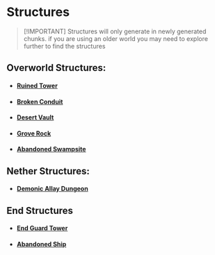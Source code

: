 # Structures

> \[!IMPORTANT] Structures will only generate in newly generated chunks. if you are using an older world you may need to explore further to find the structures

## Overworld Structures:

* #### [Ruined Tower](https://github.com/ItsMePok/PFE/wiki/Ruined-Tower)
* #### [Broken Conduit](https://github.com/ItsMePok/PFE/wiki/Broken-Conduit)
* #### [Desert Vault](https://github.com/ItsMePok/PFE/wiki/Desert-Vault)
* #### [Grove Rock](https://github.com/ItsMePok/PFE/wiki/Grove-Rock)
* #### [Abandoned Swampsite](https://github.com/ItsMePok/PFE/wiki/Abandoned-Swampsite)

## Nether Structures:

* #### [Demonic Allay Dungeon](https://github.com/ItsMePok/PFE/wiki/Demonic-Allay-Dungeon)

## End Structures

* #### [End Guard Tower](https://github.com/ItsMePok/PFE/wiki/End-Guard-Tower)
* #### [Abandoned Ship](https://github.com/ItsMePok/PFE/wiki/Abandoned-Ship)
